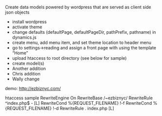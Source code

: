 Create data models powered by wordpress that are served as client side json objects

- install wordpress
- activate theme
- change defaults (defaultPage, defaultPageDir, pathPrefix, pathname) in dynamics.js
- create menu, add menu item, and set theme location to header menu
- go to settings->reading and assign a front page with using the template “Home”
- upload htaccess to root directory (see below for sample)
- create model(s)
- Another addition
- Chris addition
- Wally change

demo:
http://ezbiznyc.com/

htaccess sample
RewriteEngine On
RewriteBase /~ezbiznyc/
RewriteRule ^index\.php$ - [L]
RewriteCond %{REQUEST_FILENAME} !-f
RewriteCond %{REQUEST_FILENAME} !-d
RewriteRule . index.php [L]

